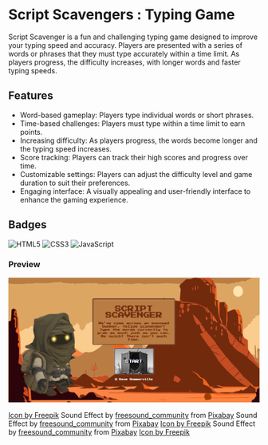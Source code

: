 
# Script Scavengers : Typing Game
Script Scavenger is a fun and challenging typing game designed to improve your typing speed and accuracy. Players are presented with a series of words or phrases that they must type accurately within a time limit. As players progress, the difficulty increases, with longer words and faster typing speeds.
## Features
- Word-based gameplay: Players type individual words or short phrases.
- Time-based challenges: Players must type within a time limit to earn points.
- Increasing difficulty: As players progress, the words become longer and the typing speed increases.
- Score tracking: Players can track their high scores and progress over time.
- Customizable settings: Players can adjust the difficulty level and game duration to suit their preferences.
- Engaging interface: A visually appealing and user-friendly interface to enhance the gaming experience.
## Badges
![HTML5](https://img.shields.io/badge/html5-%23E34F26.svg?style=for-the-badge&logo=html5&logoColor=white)
![CSS3](https://img.shields.io/badge/css3-%231572B6.svg?style=for-the-badge&logo=css3&logoColor=white)
![JavaScript](https://shields.io/badge/JavaScript-F7DF1E?logo=JavaScript&logoColor=000&style=flat-square)
### Preview
![Webpage Preview](./src/img/scrnshot01.png)

<a href="https://www.freepik.com/icon/dynamite_478968#fromView=search&page=1&position=9&uuid=42476eae-aff9-419a-96a3-c8c357c6a29f">Icon by Freepik</a>
Sound Effect by <a href="https://pixabay.com/users/freesound_community-46691455/?utm_source=link-attribution&utm_medium=referral&utm_campaign=music&utm_content=42132">freesound_community</a> from <a href="https://pixabay.com/sound-effects//?utm_source=link-attribution&utm_medium=referral&utm_campaign=music&utm_content=42132">Pixabay</a>
Sound Effect by <a href="https://pixabay.com/users/freesound_community-46691455/?utm_source=link-attribution&utm_medium=referral&utm_campaign=music&utm_content=42132">freesound_community</a> from <a href="https://pixabay.com/sound-effects//?utm_source=link-attribution&utm_medium=referral&utm_campaign=music&utm_content=42132">Pixabay</a>
<a href="https://www.freepik.com/icon/treasure_507754">Icon by Freepik</a>
Sound Effect by <a href="https://pixabay.com/users/freesound_community-46691455/?utm_source=link-attribution&utm_medium=referral&utm_campaign=music&utm_content=107614">freesound_community</a> from <a href="https://pixabay.com//?utm_source=link-attribution&utm_medium=referral&utm_campaign=music&utm_content=107614">Pixabay</a>
<a href="https://www.freepik.com/icon/treasure_507754">Icon by Freepik</a>
